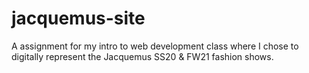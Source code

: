 # jacquemus-site
A assignment for my intro to web development class where I chose to digitally represent the Jacquemus SS20 &amp; FW21 fashion shows.
